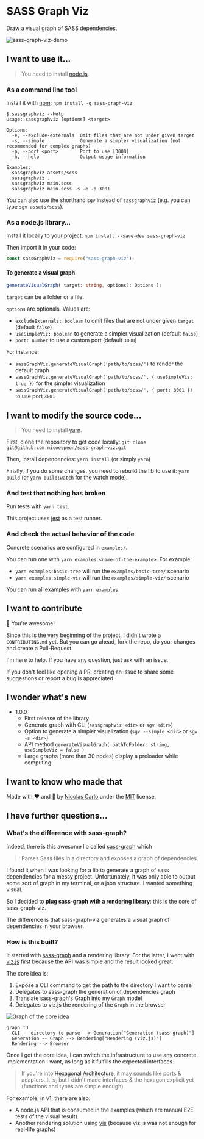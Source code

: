 # SASS Graph Viz

Draw a visual graph of SASS dependencies.

![sass-graph-viz-demo](assets/sass-graph-viz-demo.gif)

## I want to use it…

> You need to install [node.js](https://nodejs.org/).

### As a command line tool

Install it with [npm](https://www.npmjs.com/package/sass-graph): `npm install -g sass-graph-viz`

```shell
$ sassgraphviz --help
Usage: sassgraphviz [options] <target>

Options:
  -e, --exclude-externals  Omit files that are not under given target
  -s, --simple             Generate a simpler visualization (not recommended for complex graphs)
  -p, --port <port>        Port to use [3000]
  -h, --help               Output usage information

Examples:
  sassgraphviz assets/scss
  sassgraphviz .
  sassgraphviz main.scss
  sassgraphviz main.scss -s -e -p 3001
```

You can also use the shorthand `sgv` instead of `sassgraphviz` (e.g. you can type `sgv assets/scss`).

### As a node.js library…

Install it locally to your project: `npm install --save-dev sass-graph-viz`

Then import it in your code:

```js
const sassGraphViz = require("sass-graph-viz");
```

#### To generate a visual graph

```ts
generateVisualGraph( target: string, options?: Options );
```

`target` can be a folder or a file.

`options` are optionals. Values are:

- `excludeExternals: boolean` to omit files that are not under given `target` (default `false`)
- `useSimpleViz: boolean` to generate a simpler visualization (default `false`)
- `port: number` to use a custom port (default `3000`)

For instance:

- `sassGraphViz.generateVisualGraph('path/to/scss/')` to render the default graph
- `sassGraphViz.generateVisualGraph('path/to/scss/', { useSimpleViz: true })` for the simpler visualization
- `sassGraphViz.generateVisualGraph('path/to/scss/', { port: 3001 })` to use port `3001`

## I want to modify the source code…

> You need to install [yarn](https://yarnpkg.com/fr/).

First, clone the repository to get code locally: `git clone git@github.com:nicoespeon/sass-graph-viz.git`

Then, install dependencies: `yarn install` (or simply `yarn`)

Finally, if you do some changes, you need to rebuild the lib to use it: `yarn build` (or `yarn build:watch` for the watch mode).

### And test that nothing has broken

Run tests with `yarn test`.

This project uses [jest](https://jestjs.io/) as a test runner.

### And check the actual behavior of the code

Concrete scenarios are configured in `examples/`.

You can run one with `yarn examples:<name-of-the-example>`. For example:

- `yarn examples:basic-tree` will run the `examples/basic-tree/` scenario
- `yarn examples:simple-viz` will run the `examples/simple-viz/` scenario

You can run all examples with `yarn examples`.

## I want to contribute

:cowboy_hat_face: You're awesome!

Since this is the very beginning of the project, I didn't wrote a `CONTRIBUTING.md` yet. But you can go ahead, fork the repo, do your changes and create a Pull-Request.

I'm here to help. If you have any question, just ask with an issue.

If you don't feel like opening a PR, creating an issue to share some suggestions or report a bug is appreciated.

## I wonder what's new

- 1.0.0
  - First release of the library
  - Generate graph with CLI (`sassgraphviz <dir>` or `sgv <dir>`)
  - Option to generate a simpler visualization (`sgv --simple <dir>` or `sgv -s <dir>`)
  - API method `generateVisualGraph( pathToFolder: string, useSimpleViz = false )`
  - Large graphs (more than 30 nodes) display a preloader while computing

## I want to know who made that

Made with :heart: and :unicorn: by [Nicolas Carlo](https://twitter.com/nicoespeon) under the [MIT](https://choosealicense.com/licenses/mit/) license.

## I have further questions…

### What's the difference with sass-graph?

Indeed, there is this awesome lib called [sass-graph][sass-graph] which

> Parses Sass files in a directory and exposes a graph of dependencies.

I found it when I was looking for a lib to generate a graph of sass dependencies for a messy project. Unfortunately, it was only able to output some sort of graph in my terminal, or a json structure. I wanted something visual.

So I decided to **plug sass-graph with a rendering library**: this is the core of sass-graph-viz.

The difference is that sass-graph-viz generates a visual graph of dependencies in your browser.

### How is this built?

It started with [sass-graph][sass-graph] and a rendering library. For the latter, I went with [viz.js](https://github.com/mdaines/viz.js) first because the API was simple and the result looked great.

The core idea is:

1. Expose a CLI command to get the path to the directory I want to parse
2. Delegates to sass-graph the generation of dependencies graph
3. Translate sass-graph's Graph into my `Graph` model
4. Delegates to viz.js the rendering of the `Graph` in the browser

![Graph of the core idea](assets/graph-core-idea.png)

```mermaid
graph TD
  CLI -- directory to parse --> Generation["Generation (sass-graph)"]
  Generation -- Graph --> Rendering["Rendering (viz.js)"]
  Rendering --> Browser
```

Once I got the core idea, I can switch the infrastructure to use any concrete implementation I want, as long as it fulfills the expected interfaces.

> If you're into [Hexagonal Architecture](http://fideloper.com/hexagonal-architecture), it may sounds like ports & adapters. It is, but I didn't made interfaces & the hexagon explicit yet (functions and types are simple enough).

For example, in v1, there are also:

- A node.js API that is consumed in the examples (which are manual E2E tests of the visual result)
- Another rendering solution using [vis](http://visjs.org) (because viz.js was not enough for real-life graphs)

[sass-graph]: https://www.npmjs.com/package/sass-graph
